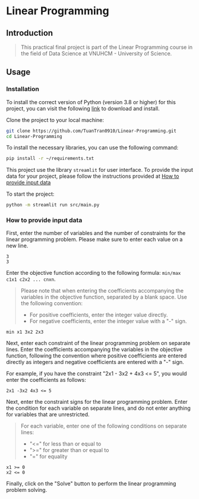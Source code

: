 # Linear Programming

## Introduction

> This practical final project is part of the Linear Programming course in the field of Data Science at VNUHCM - University of Science.

## Usage

### Installation

To install the correct version of Python (version 3.8 or higher) for this project, you can visit the following [link](https://www.python.org/downloads/release/python-380/) to download and install.

Clone the project to your local machine:

```bash
git clone https://github.com/TuanTran0910/Linear-Programming.git
cd Linear-Programming
```

To install the necessary libraries, you can use the following command:

```bash
pip install -r ~/requirements.txt
```

This project use the library ```streamlit``` for user interface. To provide the input data for your project, please follow the instructions provided at [How to provide input data](#how-to-provide-input-data)

To start the project:

```bash
python -m streamlit run src/main.py
```

### How to provide input data

First, enter the number of variables and the number of constraints for the linear programming problem. Please make sure to enter each value on a new line.

```text
3
3
```

Enter the objective function according to the following formula: ```min/max c1x1 c2x2 ... cnxn```.

>Please note that when entering the coefficients accompanying the variables in the objective function, separated by a blank space. Use the following convention:
>- For positive coefficients, enter the integer value directly.
>- For negative coefficients, enter the integer value with a "-" sign.

```text
min x1 3x2 2x3
```

Next, enter each constraint of the linear programming problem on separate lines. Enter the coefficients accompanying the variables in the objective function, following the convention where positive coefficients are entered directly as integers and negative coefficients are entered with a "-" sign.

For example, if you have the constraint "2x1 - 3x2 + 4x3 <= 5", you would enter the coefficients as follows:

```text
2x1 -3x2 4x3 <= 5
```

Next, enter the constraint signs for the linear programming problem. Enter the condition for each variable on separate lines, and do not enter anything for variables that are unrestricted.

>For each variable, enter one of the following conditions on separate lines:
>- "<=" for less than or equal to
>- ">=" for greater than or equal to
>- "=" for equality

```text
x1 >= 0
x2 <= 0
```

Finally, click on the "Solve" button to perform the linear programming problem solving.
